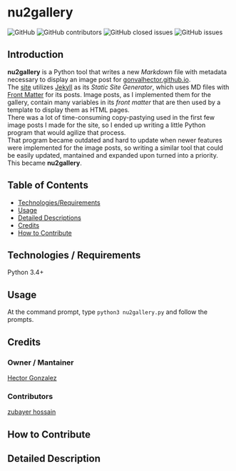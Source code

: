 # nu2gallery

![GitHub](https://img.shields.io/github/license/gonvalhector/nu2gallery)
![GitHub contributors](https://img.shields.io/github/contributors/gonvalhector/nu2gallery?logoColor=orange)
![GitHub closed issues](https://img.shields.io/github/issues-closed-raw/gonvalhector/nu2gallery)
![GitHub issues](https://img.shields.io/github/issues-raw/gonvalhector/nu2gallery)

## Introduction

**nu2gallery** is a Python tool that writes a new *Markdown* file with metadata necessary to display an image post for [gonvalhector.github.io](https://github.com/gonvalhector/gonvalhector.github.io).  
The [site](https://www.gonvalhector.com) utilizes [Jekyll](https://jekyllrb.com/) as its *Static Site Generator*, which uses MD files with [Front Matter](https://jekyllrb.com/docs/front-matter/) for its posts. Image posts, as I implemented them for the gallery, contain many variables in its *front matter* that are then used by a template to display them as HTML pages.  
There was a lot of time-consuming copy-pastying used in the first few image posts I made for the site, so I ended up writing a little Python program that would agilize that process.  
That program became outdated and hard to update when newer features were implemented for the image posts, so writing a similar tool that could be easily updated, mantained and expanded upon turned into a priority. This became **nu2gallery**.

## Table of Contents

- [Technologies/Requirements](#technologies--requirements)
- [Usage](#usage)
- [Detailed Descriptions](#detailed-descriptions)
- [Credits](#credits)
- [How to Contribute](#how-to-contribute)

## Technologies / Requirements

Python 3.4+

## Usage

At the command prompt, type `python3 nu2gallery.py` and follow the prompts.

## Credits

### Owner / Mantainer

[Hector Gonzalez](https://github.com/gonvalhector)

### Contributors

[zubayer hossain](https://github.com/zubu007)


## How to Contribute



## Detailed Description